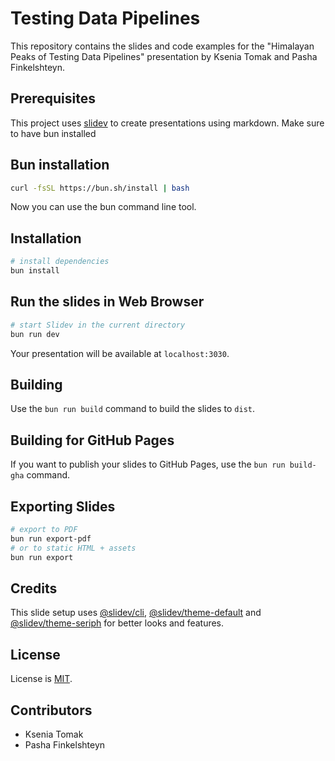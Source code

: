 # Testing Data Pipelines

This repository contains the slides and code examples for the "Himalayan Peaks of Testing Data Pipelines" presentation by Ksenia Tomak and Pasha Finkelshteyn.

## Prerequisites
This project uses [slidev](https://sli.dev/) to create presentations using markdown. Make sure to have bun installed

## Bun installation

```bash
curl -fsSL https://bun.sh/install | bash
```

Now you can use the bun command line tool.

## Installation

```bash
# install dependencies
bun install
```

## Run the slides in Web Browser

```bash
# start Slidev in the current directory
bun run dev
```
Your presentation will be available at `localhost:3030`.

## Building
Use the `bun run build` command to build the slides to `dist`.

## Building for GitHub Pages

If you want to publish your slides to GitHub Pages, use the `bun run build-gha` command.

## Exporting Slides

```bash
# export to PDF
bun run export-pdf
# or to static HTML + assets
bun run export
```

## Credits

This slide setup uses [@slidev/cli](https://github.com/slidevjs/cli), [@slidev/theme-default](https://github.com/slidevjs/themes/tree/main/packages/theme-default) and [@slidev/theme-seriph](https://github.com/slidevjs/themes/tree/main/packages/theme-seriph) for better looks and features.

## License

License is [MIT](./LICENSE).

## Contributors

- Ksenia Tomak
- Pasha Finkelshteyn
